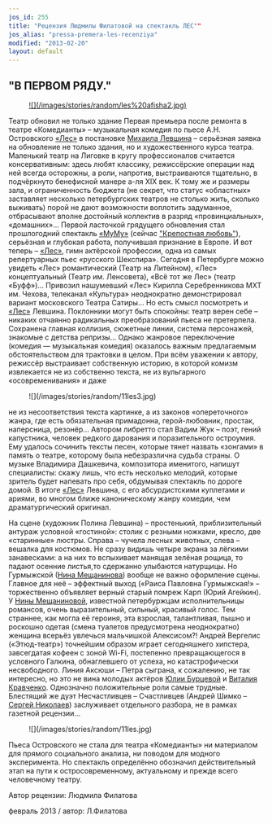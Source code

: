 ```yaml
---
jos_id: 255
title: "Рецензия Людмилы Филатовой на спектакль ЛЕС""
jos_alias: "pressa-premera-les-recenziya"
modified: "2013-02-20"
layout: default
---
```


## "В ПЕРВОМ РЯДУ."

<figure><a href="91-les.html">
![](/images/stories/random/les%20afisha2.jpg)
</a></figure>

Театр обновил не только здание Первая премьера после ремонта в театре «Комедианты» – музыкальная комедия по пьесе А.Н. Островского [«Лес»](91-les.html) в постановке [Михаила Левшина](153-mihail-levshin.html) – серьёзная заявка на обновление не только здания, но и художественного курса театра. Маленький театр на Лиговке в кругу профессионалов считается консервативным: здесь любят классику, режиссёрские операции над ней всегда осторожны, а роли, напротив, выстраиваются тщательно, в подчёркнуто бенефисной манере а-ля ХIX век. К тому же и размеры зала, и ограниченность бюджета (не секрет, что статус «областных» заставляет несколько петербургских театров не столько жить, сколько выживать) порой не дают возможности воплотить задуманное, отбрасывают вполне достойный коллектив в разряд «провинциальных», «домашних»… Первой ласточкой грядущего обновления стал прошлогодний спектакль [«МуМу»](46-mumu.html) (сейчас ["Крепостная любовь"](46-mumu.html)), серьёзная и глубокая работа, получившая признание в Европе. И вот теперь – [«Лес»](91-les.html), гимн актёрской профессии, одна из самых репертуарных пьес «русского Шекспира». Сегодня в Петербурге можно увидеть «Лес» романтический (Театр на Литейном), «Лес» концептуальный (Театр им. Ленсовета), «Всё тот же Лес» (театр «Буфф»)… Привозил нашумевший «Лес» Кирилла Серебренникова МХТ им. Чехова, телеканал «Культура» неоднократно демонстрировал вариант московского Театра Сатиры… Но есть смысл посмотреть и [«Лес»](91-les.html) Левшина. Поклонники могут быть спокойны: театр верен себе – никаких отчаянно радикальных преобразований пьеса не претерпела. Сохранена главная коллизия, сюжетные линии, система персонажей, знакомые с детства репризы… Однако жанровое переключение (комедия — музыкальная комедия) оказалось важным предлагаемым обстоятельством для трактовки в целом. При всём уважении к автору, режиссёр выстраивает собственную историю, в которой комизм извлекается не из собственно текста, не из вульгарного «осовременивания» и даже

<figure>
![](/images/stories/random/11les3.jpg)
</figure>

не из несоответствия текста картинке, а из законов «опереточного» жанра, где есть обязательная примадонна, герой-любовник, простак, наперсница, резонёр… Автором либретто стал Вадим Жук – поэт, гений капустника, человек редкого дарования и поразительного остроумия. Ему удалось сочинить тексты песен, которые тянет назвать «зонгами» в память о театре, которому была небезразлична судьба страны. О музыке Владимира Дашкевича, композитора именитого, напишут специалисты: скажу лишь, что есть несколько мелодий, которые зритель будет напевать про себя, обдумывая спектакль по дороге домой. В итоге [«Лес»](91-les.html) Левшина, с его абсурдистскими куплетами и ариями, во многом ближе каноническому жанру комедии, чем драматургический оригинал.

На сцене (художник Полина Левшина) – простенький, приблизительный антураж условной «гостиной»: столик с резными ножками, кресло, две «старинные» люстры. Справа – чучела лесных животных, слева – вешалка для костюмов. Не сразу видишь четыре экрана за лёгкими занавесками: а на них то вспыхивает манящая зелёная рощица, то падают осенние листья,то сдержанно улыбаются натурщицы. Но Гурмыжской ([Нина Мещанинова](25-mewaninova-nina.html)) вообще не важно оформление сцены. Главное для неё – эффектный выход («Раиса Павловна Гурмыжская!» – торжественно объявляет верный старый помреж Карп (Юрий Агейкин). У [Нины Мещаниновой](25-mewaninova-nina.html), известной петербуржцам исполнительницы романсов, очень выразительный, сильный, красивый голос. Тем страннее, как могла её героиня, эта взрослая, талантливая, пышно и роскошно одетая (смена туалетов предусмотрена неоднократно) женщина всерьёз увлечься мальчишкой Алексисом?! Андрей Вергелис («Этюд-театр») точнейшим образом играет сегодняшнего хипстера, завсегдатая кофеен с зоной Wi-Fi, постепенно превращающегося в условного Галкина, обнаглевшего от успеха, но катастрофически несвободного. Линия Аксюши – Петра сыграна, к сожалению, не так интересно, но это не вина молодых актёров [Юлии Бурцевой](78-ylia-burceva.html) и [Виталия Кравченко](66-vitalii-kravchenko.html). Однозначно положительные роли самые трудные. Блестящий же дуэт Несчастливцев – Счастливцев (Андрей Шимко – [Сергей Николаев](52-sergei-nikolaev.html)) заслуживает отдельного разбора, не в рамках газетной рецензии…

<figure>
![](/images/stories/random/11les.jpg)
</figure>

Пьеса Островского не стала для театра «Комедианты» ни материалом для прямого социального анализа, ни поводом для модного эксперимента. Но спектакль определённо обозначил действительный этап на пути к остросовременному, актуальному и прежде всего человечному театру.

Автор рецензии: Людмила Филатова

февраль 2013 / автор: Л.Филатова

